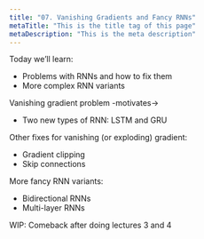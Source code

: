 ```yaml
---
title: "07. Vanishing Gradients and Fancy RNNs"
metaTitle: "This is the title tag of this page"
metaDescription: "This is the meta description"
---
```



Today we’ll learn:
- Problems with RNNs and how to fix them 
- More complex RNN variants

Vanishing gradient problem -motivates->
- Two new types of RNN: LSTM and GRU

Other fixes for vanishing (or exploding) gradient:
- Gradient clipping 
- Skip connections

More fancy RNN variants: 
- Bidirectional RNNs
- Multi-layer RNNs


WIP: Comeback after doing lectures 3 and 4
